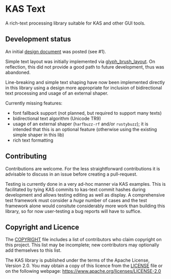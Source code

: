 KAS Text
==========

A rich-text processing library suitable for KAS and other GUI tools.

Development status
----------------

An initial [design document](design/requirements.md) was posted (see #1).

Simple text layout was initially implemented via
[glyph_brush_layout](https://crates.io/crates/glyph_brush_layout).
On reflection, this did not provide a good path to future development, thus
was abandoned.

Line-breaking and simple text shaping have now been implemented directly in
this library using a design more appropriate for inclusion of bidirectional text
processing and usage of an external shaper.

Currently missing features:

-   font fallback support (not planned, but required to support many texts)
-   bidirectional text algorithm (Unicode TR9)
-   usage of an external shaper (`harfbuzz-rf` and/or `rustybuzz`); it is
    intended that this is an optional feature (otherwise using the existing
    simple shaper in this lib)
-   rich text formatting


Contributing
--------

Contributions are welcome. For the less straightforward contributions it is
advisable to discuss in an issue before creating a pull-request.

Testing is currently done in a very ad-hoc manner via KAS examples. This is
facilitated by tying KAS commits to kas-text commit hashes during development
and allows testing editing as well as display.
A comprehensive test framework must consider a *huge* number of cases and the
test framework alone would consitute considerably more work than building this
library, so for now user-testing a bug reports will have to suffice.


Copyright and Licence
-------

The [COPYRIGHT](COPYRIGHT) file includes a list of contributors who claim
copyright on this project. This list may be incomplete; new contributors may
optionally add themselves to this list.

The KAS library is published under the terms of the Apache License, Version 2.0.
You may obtain a copy of this licence from the [LICENSE](LICENSE) file or on
the following webpage: <https://www.apache.org/licenses/LICENSE-2.0>
